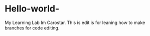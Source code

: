 # Hello-world-
My Learning Lab
Im Carostar. This is edit is for leaning how to make branches for code editing.
